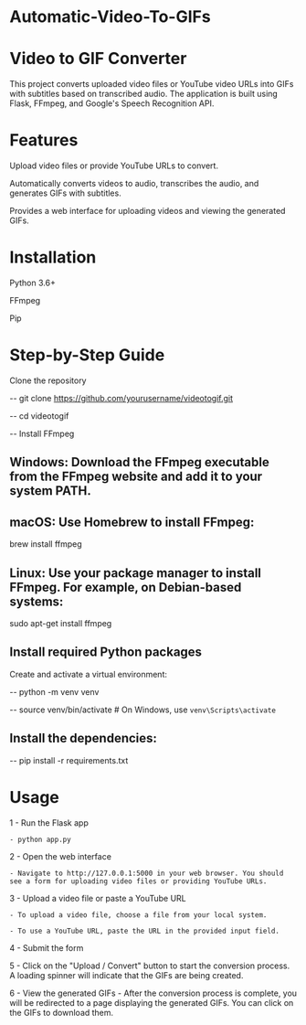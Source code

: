 # Automatic-Video-To-GIFs
# Video to GIF Converter

This project converts uploaded video files or YouTube video URLs into GIFs with subtitles based on transcribed audio. The application is built using Flask, FFmpeg, and Google's Speech Recognition API.

# Features

Upload video files or provide YouTube URLs to convert.

Automatically converts videos to audio, transcribes the audio, and generates GIFs with subtitles.

Provides a web interface for uploading videos and viewing the generated GIFs.

# Installation

Python 3.6+

FFmpeg

Pip

# Step-by-Step Guide

Clone the repository

-- git clone https://github.com/yourusername/videotogif.git

-- cd videotogif

-- Install FFmpeg

## Windows: Download the FFmpeg executable from the FFmpeg website and add it to your system PATH.

## macOS: Use Homebrew to install FFmpeg:

brew install ffmpeg

## Linux: Use your package manager to install FFmpeg. For example, on Debian-based systems:

sudo apt-get install ffmpeg

## Install required Python packages

Create and activate a virtual environment:

-- python -m venv venv

-- source venv/bin/activate  # On Windows, use `venv\Scripts\activate`

## Install the dependencies:

-- pip install -r requirements.txt

# Usage

1 - Run the Flask app
  
    - python app.py
    
2 - Open the web interface

    - Navigate to http://127.0.0.1:5000 in your web browser. You should see a form for uploading video files or providing YouTube URLs.
    
3 - Upload a video file or paste a YouTube URL

    - To upload a video file, choose a file from your local system.
    
    - To use a YouTube URL, paste the URL in the provided input field.
    
4 - Submit the form

5 - Click on the "Upload / Convert" button to start the conversion process. A loading spinner will indicate that the GIFs are being created.

6 - View the generated GIFs
    - After the conversion process is complete, you will be redirected to a page displaying the generated GIFs. You can click on the GIFs to download them.
